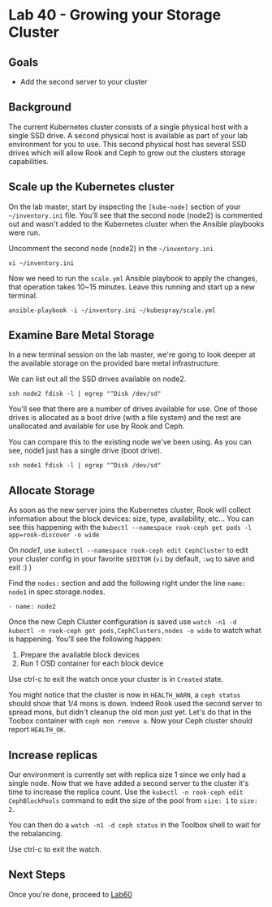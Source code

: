 # Lab 40 - Growing your Storage Cluster

## Goals

* Add the second server to your cluster

## Background

The current Kubernetes cluster consists of a single physical host with a single SSD drive. A second physical host is available as part of your lab environment for you to use. This second physical host has several SSD drives which will allow Rook and Ceph to grow out the clusters storage capabilities.

## Scale up the Kubernetes cluster

On the lab master, start by inspecting the `[kube-node]` section of your `~/inventory.ini` file. You'll see that the second node (node2) is commented out and wasn't added to the Kubernetes cluster when the Ansible playbooks were run.

Uncomment the second node (node2) in the `~/inventory.ini`
```
vi ~/inventory.ini
```

Now we need to run the `scale.yml` Ansible playbook to apply the changes, that operation takes 10~15 minutes. Leave this running and start up a new terminal.
```
ansible-playbook -i ~/inventory.ini ~/kubespray/scale.yml
```

## Examine Bare Metal Storage

In a new terminal session on the lab master, we're going to look deeper at the available storage on the provided bare metal infrastructure.

We can list out all the SSD drives available on node2.
```
ssh node2 fdisk -l | egrep "^Disk /dev/sd"
```
You'll see that there are a number of drives available for use. One of those drives is allocated as a boot drive (with a file system) and the rest are unallocated and available for use by Rook and Ceph.

You can compare this to the existing node we've been using. As you can see, node1 just has a single drive (boot drive).
```
ssh node1 fdisk -l | egrep "^Disk /dev/sd"
```

## Allocate Storage

As soon as the new server joins the Kubernetes cluster, Rook will collect information about the block devices: size, type, availability, etc...
You can see this happening with the `kubectl --namespace rook-ceph get pods -l app=rook-discover -o wide`

On *node1*, use `kubectl --namespace rook-ceph edit CephCluster` to edit your cluster config in your favorite `$EDITOR` (`vi` by default, `:wq` to save and exit :) )

Find the `nodes:` section and add the following right under the line `name: node1` in spec.storage.nodes.

```
- name: node2
```

Once the new Ceph Cluster configuration is saved use `watch -n1 -d kubectl -n rook-ceph get pods,CephClusters,nodes -o wide` to watch what is happening. You'll see the following happen:

1. Prepare the available block devices
2. Run 1 OSD container for each block device

Use ctrl-c to exit the watch once your cluster is in `Created` state.

You might notice that the cluster is now in `HEALTH_WARN`, a `ceph status` should show that 1/4 mons is down. Indeed Rook used the second server to spread mons, but didn't cleanup the old mon just yet. Let's do that in the Toobox container with `ceph mon remove a`.
 Now your Ceph cluster should report `HEALTH_OK`.

## Increase replicas

Our environment is currently set with replica size 1 since we only had a single node. Now that we have added a second server to the cluster it's time to increase the replica count. Use the `kubectl -n rook-ceph edit CephBlockPools` command to edit the size of the pool from `size: 1` to `size: 2`.

You can then do a `watch -n1 -d ceph status` in the Toolbox shell to wait for the rebalancing.

Use ctrl-c to exit the watch.

## Next Steps

Once you're done, proceed to [Lab60](Lab60.md)
